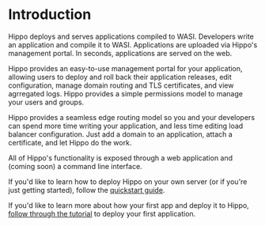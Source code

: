 # Introduction

Hippo deploys and serves applications compiled to WASI. Developers write an
application and compile it to WASI. Applications are uploaded via Hippo's
management portal. In seconds, applications are served on the web.

Hippo provides an easy-to-use management portal for your application, allowing
users to deploy and roll back their application releases, edit configuration,
manage domain routing and TLS certificates, and view agrregated logs. Hippo
provides a simple permissions model to manage your users and groups.

Hippo provides a seamless edge routing model so you and your developers can
spend more time writing your application, and less time editing load balancer
configuration. Just add a domain to an application, attach a certificate, and
let Hippo do the work.

All of Hippo's functionality is exposed through a web application and (coming
soon) a command line interface.

If you'd like to learn how to deploy Hippo on your own server (or if you're
just getting started), follow the [quickstart guide](quickstart.md).

If you'd like to learn more about how your first app and deploy it to Hippo,
[follow through the tutorial](tutorial01.md) to deploy your first application.
